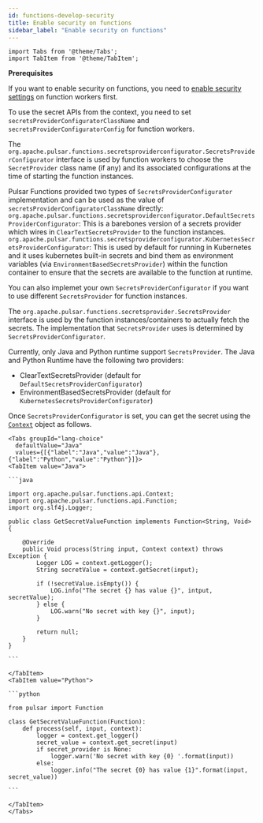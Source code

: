 ```yaml
---
id: functions-develop-security
title: Enable security on functions
sidebar_label: "Enable security on functions"
---
```


````mdx-code-block
import Tabs from '@theme/Tabs';
import TabItem from '@theme/TabItem';
````

**Prerequisites**

If you want to enable security on functions, you need to [enable security settings](functions-worker.md#enable-security-settings) on function workers first.


To use the secret APIs from the context, you need to set `secretsProviderConfiguratorClassName` and `secretsProviderConfiguratorConfig` for function workers.

The `org.apache.pulsar.functions.secretsproviderconfigurator.SecretsProviderConfigurator` interface is used by function workers to choose the `SecretProvider` class name (if any) and its associated configurations at the time of starting the function instances.

Pulsar Functions provided two types of `SecretsProviderConfigurator` implementation and can be used as the value of `secretsProviderConfiguratorClassName` directly:
`org.apache.pulsar.functions.secretsproviderconfigurator.DefaultSecretsProviderConfigurator`: This is a barebones version of a secrets provider which wires in `ClearTextSecretsProvider` to the function instances.
`org.apache.pulsar.functions.secretsproviderconfigurator.KubernetesSecretsProviderConfigurator`: This is used by default for running in Kubernetes and it uses kubernetes built-in secrets and bind them as environment variables (via `EnvironmentBasedSecretsProvider`) within the function container to ensure that the secrets are available to the function at runtime. 

You can also implemet your own `SecretsProviderConfigurator` if you want to use different `SecretsProvider` for function instances.

The `org.apache.pulsar.functions.secretsprovider.SecretsProvider` interface is used by the function instances/containers to actually fetch the secrets. The implementation that `SecretsProvider` uses is determined by `SecretsProviderConfigurator`.

Currently, only Java and Python runtime support `SecretsProvider`. The Java and Python Runtime have the following two providers:
- ClearTextSecretsProvider (default for `DefaultSecretsProviderConfigurator`)
- EnvironmentBasedSecretsProvider (default for `KubernetesSecretsProviderConfigurator`​​)

Once `SecretsProviderConfigurator` is set, you can get the secret using the  [`Context`](functions-develop-context) object as follows.

````mdx-code-block
<Tabs groupId="lang-choice"
  defaultValue="Java"
  values={[{"label":"Java","value":"Java"},{"label":"Python","value":"Python"}]}>
<TabItem value="Java">

```java

import org.apache.pulsar.functions.api.Context;
import org.apache.pulsar.functions.api.Function;
import org.slf4j.Logger;

public class GetSecretValueFunction implements Function<String, Void> {

    @Override
    public Void process(String input, Context context) throws Exception {
        Logger LOG = context.getLogger();
        String secretValue = context.getSecret(input);

        if (!secretValue.isEmpty()) {
            LOG.info("The secret {} has value {}", intput, secretValue);
        } else {
            LOG.warn("No secret with key {}", input);
        }

        return null;
    }
}

```

</TabItem>
<TabItem value="Python">

```python

from pulsar import Function

class GetSecretValueFunction(Function):
    def process(self, input, context):
        logger = context.get_logger()
        secret_value = context.get_secret(input)
        if secret_provider is None:
            logger.warn('No secret with key {0} '.format(input))
        else:
            logger.info("The secret {0} has value {1}".format(input, secret_value))

```

</TabItem>
</Tabs>
````

